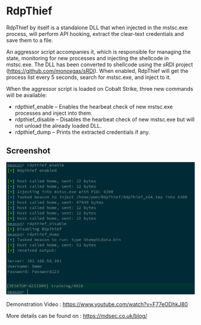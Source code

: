 # RdpThief

RdpThief by itself is a standalone DLL that when injected in the mstsc.exe process, will perform API hooking, extract the clear-text credentials and save them to a file. 

An aggressor script accompanies it, which is responsible for managing the state, monitoring for new processes and injecting the shellcode in mstsc.exe. The DLL has been converted to shellcode using the sRDI project (https://github.com/monoxgas/sRDI). When enabled, RdpThief will get the process list every 5 seconds, search for mstsc.exe, and inject to it.

When the aggressor script is loaded on Cobalt Strike, three new commands will be available:

* rdpthief_enable – Enables the hearbeat check of new mstsc.exe processes and inject into them.
* rdpthief_disable – Disables the hearbeat check of new mstsc.exe but will not unload the already loaded DLL.
* rdpthief_dump – Prints the extracted credentials if any.

## Screenshot

![Example Usage](images/screenshot.png)

Demonstration Video : https://www.youtube.com/watch?v=F77eODhkJ80

More details can be found on : https://mdsec.co.uk/blog/
